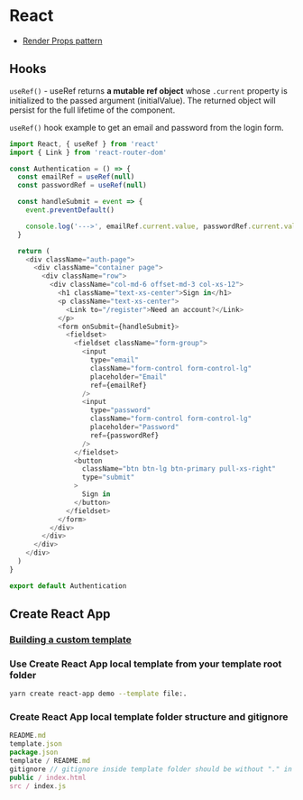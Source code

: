 # React

- [Render Props pattern](https://reactjs.org/docs/render-props.html)

## Hooks

`useRef()` - useRef returns **a mutable ref object** whose `.current` property is initialized to the passed argument (initialValue). The returned object will persist for the full lifetime of the component.

`useRef()` hook example to get an email and password from the login form.

```javascript
import React, { useRef } from 'react'
import { Link } from 'react-router-dom'

const Authentication = () => {
  const emailRef = useRef(null)
  const passwordRef = useRef(null)

  const handleSubmit = event => {
    event.preventDefault()

    console.log('--->', emailRef.current.value, passwordRef.current.value)
  }

  return (
    <div className="auth-page">
      <div className="container page">
        <div className="row">
          <div className="col-md-6 offset-md-3 col-xs-12">
            <h1 className="text-xs-center">Sign in</h1>
            <p className="text-xs-center">
              <Link to="/register">Need an account?</Link>
            </p>
            <form onSubmit={handleSubmit}>
              <fieldset>
                <fieldset className="form-group">
                  <input
                    type="email"
                    className="form-control form-control-lg"
                    placeholder="Email"
                    ref={emailRef}
                  />
                  <input
                    type="password"
                    className="form-control form-control-lg"
                    placeholder="Password"
                    ref={passwordRef}
                  />
                </fieldset>
                <button
                  className="btn btn-lg btn-primary pull-xs-right"
                  type="submit"
                >
                  Sign in
                </button>
              </fieldset>
            </form>
          </div>
        </div>
      </div>
    </div>
  )
}

export default Authentication
```

## Create React App

### [Building a custom template](https://create-react-app.dev/docs/custom-templates/)

### Use Create React App local template from your template root folder

```bash
yarn create react-app demo --template file:.
```

### Create React App local template folder structure and **gitignore**

```jsx
README.md
template.json
package.json
template / README.md
gitignore // gitignore inside template folder should be without "." in front
public / index.html
src / index.js
```
